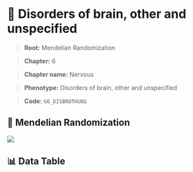 # 🧪 Disorders of brain, other and unspecified

> **Root:** Mendelian Randomization

> **Chapter:** 6  

> **Chapter name:** Nervous

> **Phenotype:** Disorders of brain, other and unspecified  

> **Code:** `G6_DISBROTHUNS`

## 🧬 Mendelian Randomization  

<img src="/MR/Figures/Forward/G6_DISBROTHUNS.png"/>

## 📊 Data Table

<CsvTableMRF src="/MR_Data/Forward/G6_DISBROTHUNS.csv"/>
